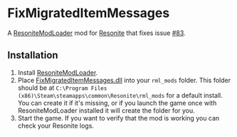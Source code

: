 # FixMigratedItemMessages

A [ResoniteModLoader](https://github.com/resonite-modding-group/ResoniteModLoader) mod for [Resonite](https://resonite.com/) that fixes issue [#83](https://github.com/Yellow-Dog-Man/Resonite-Issues/issues/83).

## Installation
1. Install [ResoniteModLoader](https://github.com/resonite-modding-group/ResoniteModLoader).
1. Place [FixMigratedItemMessages.dll](https://github.com/art0007i/FixMigratedItemMessages/releases/latest/download/FixMigratedItemMessages.dll) into your `rml_mods` folder. This folder should be at `C:\Program Files (x86)\Steam\steamapps\common\Resonite\rml_mods` for a default install. You can create it if it's missing, or if you launch the game once with ResoniteModLoader installed it will create the folder for you.
1. Start the game. If you want to verify that the mod is working you can check your Resonite logs.
